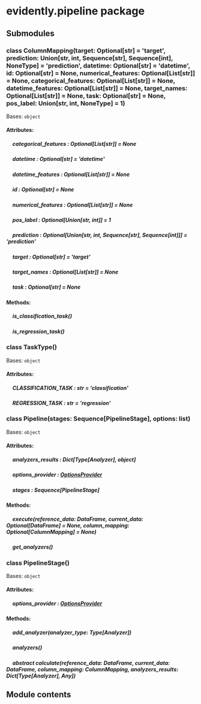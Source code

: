 # evidently.pipeline package

## Submodules


### class ColumnMapping(target: Optional[str] = 'target', prediction: Union[str, int, Sequence[str], Sequence[int], NoneType] = 'prediction', datetime: Optional[str] = 'datetime', id: Optional[str] = None, numerical_features: Optional[List[str]] = None, categorical_features: Optional[List[str]] = None, datetime_features: Optional[List[str]] = None, target_names: Optional[List[str]] = None, task: Optional[str] = None, pos_label: Union[str, int, NoneType] = 1)
Bases: `object`

#### Attributes: 

##### &nbsp;&nbsp;&nbsp;&nbsp; categorical_features : Optional[List[str]]  = None 

##### &nbsp;&nbsp;&nbsp;&nbsp; datetime : Optional[str]  = 'datetime' 

##### &nbsp;&nbsp;&nbsp;&nbsp; datetime_features : Optional[List[str]]  = None 

##### &nbsp;&nbsp;&nbsp;&nbsp; id : Optional[str]  = None 

##### &nbsp;&nbsp;&nbsp;&nbsp; numerical_features : Optional[List[str]]  = None 

##### &nbsp;&nbsp;&nbsp;&nbsp; pos_label : Optional[Union[str, int]]  = 1 

##### &nbsp;&nbsp;&nbsp;&nbsp; prediction : Optional[Union[str, int, Sequence[str], Sequence[int]]]  = 'prediction' 

##### &nbsp;&nbsp;&nbsp;&nbsp; target : Optional[str]  = 'target' 

##### &nbsp;&nbsp;&nbsp;&nbsp; target_names : Optional[List[str]]  = None 

##### &nbsp;&nbsp;&nbsp;&nbsp; task : Optional[str]  = None 

#### Methods: 

##### &nbsp;&nbsp;&nbsp;&nbsp; is_classification_task()

##### &nbsp;&nbsp;&nbsp;&nbsp; is_regression_task()

### class TaskType()
Bases: `object`

#### Attributes: 

##### &nbsp;&nbsp;&nbsp;&nbsp; CLASSIFICATION_TASK : str  = 'classification' 

##### &nbsp;&nbsp;&nbsp;&nbsp; REGRESSION_TASK : str  = 'regression' 

### class Pipeline(stages: Sequence[PipelineStage], options: list)
Bases: `object`

#### Attributes: 

##### &nbsp;&nbsp;&nbsp;&nbsp; analyzers_results : Dict[Type[Analyzer], object] 

##### &nbsp;&nbsp;&nbsp;&nbsp; options_provider : [OptionsProvider](evidently.options.md#evidently.options.OptionsProvider) 

##### &nbsp;&nbsp;&nbsp;&nbsp; stages : Sequence[PipelineStage] 

#### Methods: 

##### &nbsp;&nbsp;&nbsp;&nbsp; execute(reference_data: DataFrame, current_data: Optional[DataFrame] = None, column_mapping: Optional[ColumnMapping] = None)

##### &nbsp;&nbsp;&nbsp;&nbsp; get_analyzers()

### class PipelineStage()
Bases: `object`

#### Attributes: 

##### &nbsp;&nbsp;&nbsp;&nbsp; options_provider : [OptionsProvider](evidently.options.md#evidently.options.OptionsProvider) 

#### Methods: 

##### &nbsp;&nbsp;&nbsp;&nbsp; add_analyzer(analyzer_type: Type[Analyzer])

##### &nbsp;&nbsp;&nbsp;&nbsp; analyzers()

##### &nbsp;&nbsp;&nbsp;&nbsp; abstract  calculate(reference_data: DataFrame, current_data: DataFrame, column_mapping: ColumnMapping, analyzers_results: Dict[Type[Analyzer], Any])
## Module contents
